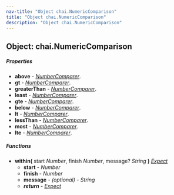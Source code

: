 ```yaml
---
nav-title: "Object chai.NumericComparison"
title: "Object chai.NumericComparison"
description: "Object chai.NumericComparison"
---
```

## Object: chai.NumericComparison

##### Properties
 - **above** - [_NumberComparer_](../chai/NumberComparer.md).
 - **gt** - [_NumberComparer_](../chai/NumberComparer.md).
 - **greaterThan** - [_NumberComparer_](../chai/NumberComparer.md).
 - **least** - [_NumberComparer_](../chai/NumberComparer.md).
 - **gte** - [_NumberComparer_](../chai/NumberComparer.md).
 - **below** - [_NumberComparer_](../chai/NumberComparer.md).
 - **lt** - [_NumberComparer_](../chai/NumberComparer.md).
 - **lessThan** - [_NumberComparer_](../chai/NumberComparer.md).
 - **most** - [_NumberComparer_](../chai/NumberComparer.md).
 - **lte** - [_NumberComparer_](../chai/NumberComparer.md).

##### Functions
 - **within(** start _Number_, finish _Number_, message? _String_ **)** [_Expect_](../chai/Expect.md)
   - **start** - _Number_
   - **finish** - _Number_
   - **message** - _(optional)_ - _String_
   - _**return**_ - [_Expect_](../chai/Expect.md)